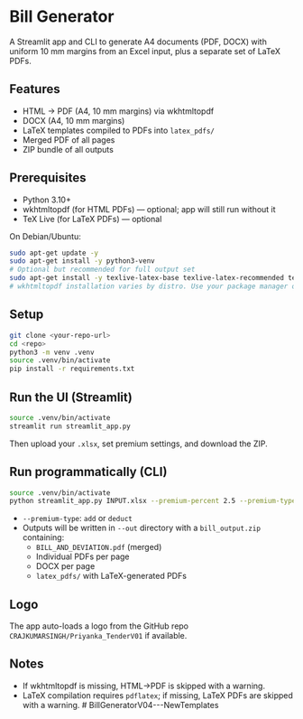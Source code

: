 # Bill Generator

A Streamlit app and CLI to generate A4 documents (PDF, DOCX) with uniform 10 mm margins from an Excel input, plus a separate set of LaTeX PDFs.

## Features
- HTML -> PDF (A4, 10 mm margins) via wkhtmltopdf
- DOCX (A4, 10 mm margins)
- LaTeX templates compiled to PDFs into `latex_pdfs/`
- Merged PDF of all pages
- ZIP bundle of all outputs

## Prerequisites
- Python 3.10+
- wkhtmltopdf (for HTML PDFs) — optional; app will still run without it
- TeX Live (for LaTeX PDFs) — optional

On Debian/Ubuntu:
```bash
sudo apt-get update -y
sudo apt-get install -y python3-venv
# Optional but recommended for full output set
sudo apt-get install -y texlive-latex-base texlive-latex-recommended texlive-fonts-recommended
# wkhtmltopdf installation varies by distro. Use your package manager or download a static build.
```

## Setup
```bash
git clone <your-repo-url>
cd <repo>
python3 -m venv .venv
source .venv/bin/activate
pip install -r requirements.txt
```

## Run the UI (Streamlit)
```bash
source .venv/bin/activate
streamlit run streamlit_app.py
```
Then upload your `.xlsx`, set premium settings, and download the ZIP.

## Run programmatically (CLI)
```bash
source .venv/bin/activate
python streamlit_app.py INPUT.xlsx --premium-percent 2.5 --premium-type add --out ./output
```
- `--premium-type`: `add` or `deduct`
- Outputs will be written in `--out` directory with a `bill_output.zip` containing:
  - `BILL_AND_DEVIATION.pdf` (merged)
  - Individual PDFs per page
  - DOCX per page
  - `latex_pdfs/` with LaTeX-generated PDFs

## Logo
The app auto-loads a logo from the GitHub repo `CRAJKUMARSINGH/Priyanka_TenderV01` if available.

## Notes
- If wkhtmltopdf is missing, HTML->PDF is skipped with a warning.
- LaTeX compilation requires `pdflatex`; if missing, LaTeX PDFs are skipped with a warning.
#   B i l l G e n e r a t o r V 0 4 - - - N e w T e m p l a t e s  
 